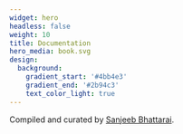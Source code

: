 ```yaml
---
widget: hero
headless: false
weight: 10
title: Documentation
hero_media: book.svg
design:
  background:
    gradient_start: '#4bb4e3'
    gradient_end: '#2b94c3'
    text_color_light: true
---
```


Compiled and curated by [Sanjeeb Bhattarai](https://www.sanjeeb.name.np/).
